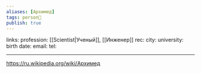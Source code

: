 ```yaml
---
aliases: [Архимед]
tags: person👤
publish: true
---
```

links: 
profession: [[Scientist|Ученый]], [[Инженер]]
rec:
city: 
university: 
birth date:
email:
tel:

---

https://ru.wikipedia.org/wiki/Архимед
